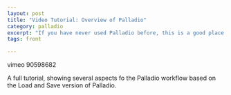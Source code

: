 ```yaml
---
layout: post
title: "Video Tutorial: Overview of Palladio"
category: palladio
excerpt: "If you have never used Palladio before, this is a good place to start."
tags: front

---
```


vimeo 90598682

A full tutorial, showing several aspects fo the Palladio workflow based on the Load and Save version of Palladio.


